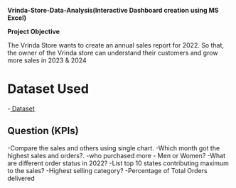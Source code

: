 **Vrinda-Store-Data-Analysis(Interactive Dashboard creation using MS Excel)**

**Project Objective**

The Vrinda Store wants to create an annual sales report for 2022. So that, the owner of the Vrinda
store can understand their customers and grow more sales in 2023 & 2024

# Dataset Used
-<a href="https://github.com/shivanipati/Data-Analysis--Dashboard/blob/main/practice.xlsx"> Dataset</a>

## Question (KPIs)
-Compare the sales and others using single chart.
-Which month got the highest sales and orders?.
-who purchased more - Men or Women?
-What are different order status in 2022?
-List top 10 states contributing maximum to the sales?
-Highest selling category?
-Percentage of Total Orders delivered


